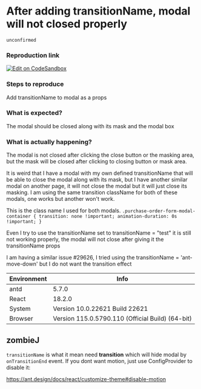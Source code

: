 # After adding transitionName, modal will not closed properly

`unconfirmed`

### Reproduction link

[![Edit on CodeSandbox](https://codesandbox.io/static/img/play-codesandbox.svg)](https://codesandbox.io/s/an-niu-lei-xing-antd-4-12-3-forked-hdj7ss?file=/index.js)

### Steps to reproduce

Add transitionName to modal as a props

### What is expected?

The modal should be closed along with its mask and the modal box

### What is actually happening?

The modal is not closed after clicking the close button or the masking area, but the mask will be closed after clicking to closing button or mask area.

It is weird that I have a modal with my own defined transitionName that will be able to close the modal along with its mask, but I have another similar modal on another page, it will not close the modal but it will just close its masking. I am using the same transition className for both of these modals, one works but another won't work.

This is the class name I used for both modals.
`.purchase-order-form-modal-container { transition: none !important; animation-duration: 0s !important; }`

Even I try to use the transitionName set to transitionName = "test" it is still not working properly, the modal will not close after giving it the transitionName props

I am having a similar issue #29626, I tried using the transitionName = 'ant-move-down' but I do not want the transition effect

| Environment | Info                                             |
| ----------- | ------------------------------------------------ |
| antd        | 5.7.0                                            |
| React       | 18.2.0                                           |
| System      | Version 10.0.22621 Build 22621                   |
| Browser     | Version 115.0.5790.110 (Official Build) (64-bit) |

<!-- generated by ant-design-issue-helper. DO NOT REMOVE -->

## zombieJ

`transitionName` is what it mean need **transition** which will hide modal by `onTransitionEnd` event. If you dont want motion, just use ConfigProvider to disable it:

https://ant.design/docs/react/customize-theme#disable-motion
